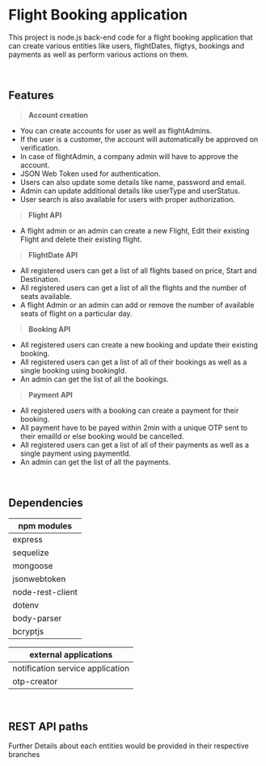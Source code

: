 # Flight Booking application
This project is node.js back-end code for a flight booking application that can create various entities like users, flightDates, fligtys, bookings and payments as well as perform various actions on them.

<br/>

## Features

>**Account creation**
- You can create accounts for user as well as flightAdmins.
- If the user is a customer, the account will automatically be approved on verification.
- In case of flightAdmin, a company admin will have to approve the account.
- JSON Web Token used for authentication.
- Users can also update some details like name, password and email.
- Admin can update additional details like userType and userStatus.
- User search is also available for users with proper authorization.



>**Flight API**
- A flight admin or an admin can create a new Flight, Edit their existing Flight and delete their existing flight.

>**FlightDate API**
- All registered users can get a list of all flights based on price, Start and Destination.
- All registered users can get a list of all the flights and the number of seats available.
- A flight Admin or an admin can add or remove the number of available seats of flight on a particular day.

>**Booking API**
- All registered users can create a new booking and update their existing booking.
- All registered users can get a list of all of their bookings as well as a single booking using bookingId.
- An admin can get the list of all the bookings.

>**Payment API**
- All registered users with a booking can create a payment for their booking.
- All payment have to be payed within 2min with a unique OTP sent to their emailId or else booking would be cancelled.
- All registered users can get a list of all of their payments as well as a single payment using paymentId.
- An admin can get the list of all the payments.

<br/>

## Dependencies
|npm modules|
|-|
|express|
|sequelize|
|mongoose|
|jsonwebtoken|
|node-rest-client|
|dotenv|
|body-parser|
|bcryptjs|

|external applications|
|-|
|notification service application|
|otp-creator|

<br/>

## REST API paths

Further Details about each entities would be provided in their respective branches
